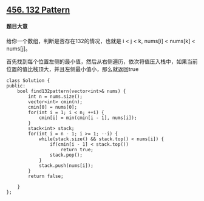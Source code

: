 ## [456. 132 Pattern](https://leetcode.com/problems/132-pattern/)

#### 题目大意

给你一个数组，判断是否存在132的情况，也就是 i < j < k, nums[i] < nums[k] < nums[j]。

首先找到每个位置左侧的最小值，然后从右侧遍历，依次将值压入栈中，如果当前位置的值比栈顶大，并且左侧最小值小，那么就返回true

```
class Solution {
public:
    bool find132pattern(vector<int>& nums) {
        int n = nums.size();
        vector<int> cmin(n);
        cmin[0] = nums[0];
        for(int i = 1; i < n; ++i) {
            cmin[i] = min(cmin[i - 1], nums[i]);
        }
        stack<int> stack;
        for(int i = n - 1; i >= 1; --i) {
            while(stack.size() && stack.top() < nums[i]) {
                if(cmin[i - 1] < stack.top())
                    return true;
                stack.pop();
            }
            stack.push(nums[i]);
        }
        return false;
        
    }
};
```
